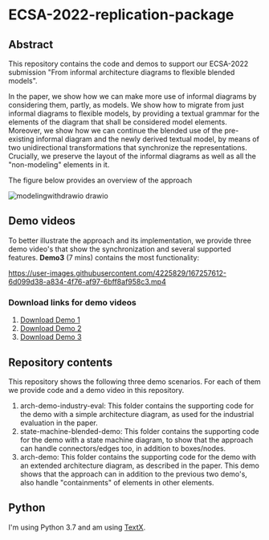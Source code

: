 # ECSA-2022-replication-package


## Abstract
This repository contains the code and demos to support our ECSA-2022 submission "From informal architecture diagrams to flexible blended models".

In the paper, we show how we can make more use of informal diagrams by considering them, partly, as models. We show how to migrate from just informal diagrams to flexible models, by providing a textual grammar for the elements of the diagram that shall be considered model elements. Moreover, we show how we can continue the blended use of the pre-existing informal diagram and the newly derived textual model, by means of two unidirectional transformations that synchronize the representations. Crucially, we preserve the layout of the informal diagrams as well as all the "non-modeling" elements in it.

The figure below provides an overview of the approach

![modelingwithdrawio drawio](https://user-images.githubusercontent.com/4225829/167256190-05a65831-53dc-4f1f-844b-cc7fc2afd35e.png)


## Demo videos
To better illustrate the approach and its implementation, we provide three demo video's that show the synchronization and several supported features. __Demo3__ (7 mins) contains the most functionality:


https://user-images.githubusercontent.com/4225829/167257612-6d099d38-a834-4f76-af97-6bff8af958c3.mp4

### Download links for demo videos
  1. [Download Demo 1](https://github.com/RobbertJongeling/ECSA-2022-replication-package/raw/main/demo1-arch-demo-industry-eval.mp4)
  2. [Download Demo 2](https://github.com/RobbertJongeling/ECSA-2022-replication-package/raw/main/demo2-state-machine-blended.mp4)
  3. [Download Demo 3](https://github.com/RobbertJongeling/ECSA-2022-replication-package/raw/main/demo3-arch-demo-extended.mp4)


## Repository contents
This repository shows the following three demo scenarios. For each of them we provide code and a demo video in this repository.

  1. arch-demo-industry-eval: This folder contains the supporting code for the demo with a simple architecture diagram, as used for the industrial evaluation in the paper.
  2. state-machine-blended-demo: This folder contains the supporting code for the demo with a state machine diagram, to show that the approach can handle connectors/edges too, in addition to boxes/nodes.
  3. arch-demo: This folder contains the supporting code for the demo with an extended architecture diagram, as described in the paper. This demo shows that the approach can in addition to the previous two demo's, also handle "containments" of elements in other elements.


## Python
I'm using Python 3.7 and am using [TextX](https://github.com/textX/textX).
